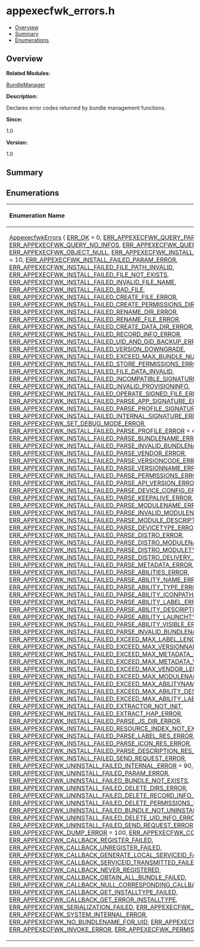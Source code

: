 # appexecfwk\_errors.h<a name="EN-US_TOPIC_0000001054879492"></a>

-   [Overview](#section1704009902165626)
-   [Summary](#section187904676165626)
-   [Enumerations](#enum-members)

## **Overview**<a name="section1704009902165626"></a>

**Related Modules:**

[BundleManager](bundlemanager.md)

**Description:**

Declares error codes returned by bundle management functions. 

**Since:**

1.0

**Version:**

1.0

## **Summary**<a name="section187904676165626"></a>

## Enumerations<a name="enum-members"></a>

<a name="table1938741120165626"></a>
<table><thead align="left"><tr id="row1884385876165626"><th class="cellrowborder" valign="top" width="50%" id="mcps1.1.3.1.1"><p id="p1913237328165626"><a name="p1913237328165626"></a><a name="p1913237328165626"></a>Enumeration Name</p>
</th>
<th class="cellrowborder" valign="top" width="50%" id="mcps1.1.3.1.2"><p id="p1237471766165626"><a name="p1237471766165626"></a><a name="p1237471766165626"></a>Description</p>
</th>
</tr>
</thead>
<tbody><tr id="row1295981428165626"><td class="cellrowborder" valign="top" width="50%" headers="mcps1.1.3.1.1 "><p id="p268737343165626"><a name="p268737343165626"></a><a name="p268737343165626"></a><a href="bundlemanager.md#gac318d4f4dc0125e2367ea8c539770ed1">AppexecfwkErrors</a> {   <a href="bundlemanager.md#ggac318d4f4dc0125e2367ea8c539770ed1aa26c163b80b1f6786ca81dadc14b00fb">ERR_OK</a> = 0, <a href="bundlemanager.md#ggac318d4f4dc0125e2367ea8c539770ed1ac56903bcb53061d4ccd81f356e2e6dff">ERR_APPEXECFWK_QUERY_PARAMETER_ERROR</a>, <a href="bundlemanager.md#ggac318d4f4dc0125e2367ea8c539770ed1a6609bd5ca64e005d23794eb0a9e65058">ERR_APPEXECFWK_QUERY_NO_INFOS</a>, <a href="bundlemanager.md#ggac318d4f4dc0125e2367ea8c539770ed1a862f4edaae059afe7505f3a2355ace7a">ERR_APPEXECFWK_QUERY_INFOS_INIT_ERROR</a>,   <a href="bundlemanager.md#ggac318d4f4dc0125e2367ea8c539770ed1a5d6b76480d9c381a4ea582e42ae13723">ERR_APPEXECFWK_OBJECT_NULL</a>, <a href="bundlemanager.md#ggac318d4f4dc0125e2367ea8c539770ed1ab6bf660df1f71efbbc1dc171026e8b19">ERR_APPEXECFWK_INSTALL_FAILED_INTERNAL_ERROR</a> = 10, <a href="bundlemanager.md#ggac318d4f4dc0125e2367ea8c539770ed1a0d0ff29443bea7409cb49aa65276a734">ERR_APPEXECFWK_INSTALL_FAILED_PARAM_ERROR</a>, <a href="bundlemanager.md#ggac318d4f4dc0125e2367ea8c539770ed1ab5e45300939da4427f50b6a765701e34">ERR_APPEXECFWK_INSTALL_FAILED_FILE_PATH_INVALID</a>,   <a href="bundlemanager.md#ggac318d4f4dc0125e2367ea8c539770ed1a6242775e55f8eb650cc92fd8a3388e32">ERR_APPEXECFWK_INSTALL_FAILED_FILE_NOT_EXISTS</a>, <a href="bundlemanager.md#ggac318d4f4dc0125e2367ea8c539770ed1a3f98ba8a2755dbb204d87abc64744d62">ERR_APPEXECFWK_INSTALL_FAILED_INVALID_FILE_NAME</a>, <a href="bundlemanager.md#ggac318d4f4dc0125e2367ea8c539770ed1a74a6ca143ea4633376530ee2e9ce6eb1">ERR_APPEXECFWK_INSTALL_FAILED_BAD_FILE</a>, <a href="bundlemanager.md#ggac318d4f4dc0125e2367ea8c539770ed1a02521dcb943509971fe14bfb8468a98d">ERR_APPEXECFWK_INSTALL_FAILED_CREATE_FILE_ERROR</a>,   <a href="bundlemanager.md#ggac318d4f4dc0125e2367ea8c539770ed1a72f16cafaafe6ff6e7069a2ef28507a7">ERR_APPEXECFWK_INSTALL_FAILED_CREATE_PERMISSIONS_DIR_ERROR</a>, <a href="bundlemanager.md#ggac318d4f4dc0125e2367ea8c539770ed1ab0d26918c1d8d1481601567cf87f2621">ERR_APPEXECFWK_INSTALL_FAILED_RENAME_DIR_ERROR</a>, <a href="bundlemanager.md#ggac318d4f4dc0125e2367ea8c539770ed1aaafdb262ffe01eed1722350d270cf09d">ERR_APPEXECFWK_INSTALL_FAILED_RENAME_FILE_ERROR</a>, <a href="bundlemanager.md#ggac318d4f4dc0125e2367ea8c539770ed1a9e457f181dce9e221dfa01c257d7fe12">ERR_APPEXECFWK_INSTALL_FAILED_CREATE_DATA_DIR_ERROR</a>,   <a href="bundlemanager.md#ggac318d4f4dc0125e2367ea8c539770ed1ac62be957615c89ae23b780d8d288419e">ERR_APPEXECFWK_INSTALL_FAILED_RECORD_INFO_ERROR</a>, <a href="bundlemanager.md#ggac318d4f4dc0125e2367ea8c539770ed1a438581dc1abee81ed846d9dafee34e83">ERR_APPEXECFWK_INSTALL_FAILED_UID_AND_GID_BACKUP_ERROR</a>, <a href="bundlemanager.md#ggac318d4f4dc0125e2367ea8c539770ed1a0d874b79e811844325c76f65630db989">ERR_APPEXECFWK_INSTALL_FAILED_VERSION_DOWNGRADE</a>, <a href="bundlemanager.md#ggac318d4f4dc0125e2367ea8c539770ed1a6ef4ca2fed2c05c5ec553f4e12844bac">ERR_APPEXECFWK_INSTALL_FAILED_EXCEED_MAX_BUNDLE_NUMBER</a>,   <a href="bundlemanager.md#ggac318d4f4dc0125e2367ea8c539770ed1a8599367df053820365395e64ae536e81">ERR_APPEXECFWK_INSTALL_FAILED_STORE_PERMISSIONS_ERROR</a>, <a href="bundlemanager.md#ggac318d4f4dc0125e2367ea8c539770ed1adb1e3b901e0a5b88460f661a533b08f8">ERR_APPEXECFWK_INSTALL_FAILED_FILE_DATA_INVALID</a>, <a href="bundlemanager.md#ggac318d4f4dc0125e2367ea8c539770ed1a2b9a032c6b9c843e1101cf753b2fa6fa">ERR_APPEXECFWK_INSTALL_FAILED_INCOMPATIBLE_SIGNATURE</a>, <a href="bundlemanager.md#ggac318d4f4dc0125e2367ea8c539770ed1ab1dc9dd09156cc2b06643624d8465ea9">ERR_APPEXECFWK_INSTALL_FAILED_INVALID_PROVISIONINFO</a>,   <a href="bundlemanager.md#ggac318d4f4dc0125e2367ea8c539770ed1a06b51bb80923d2d9271f902f75842063">ERR_APPEXECFWK_INSTALL_FAILED_OPERATE_SIGNED_FILE_ERROR</a>, <a href="bundlemanager.md#ggac318d4f4dc0125e2367ea8c539770ed1a34439d18e6612f31ba634766c3da6457">ERR_APPEXECFWK_INSTALL_FAILED_PARSE_APP_SIGNATURE_ERROR</a>, <a href="bundlemanager.md#ggac318d4f4dc0125e2367ea8c539770ed1a553374f3e17c7a39f6fbf9ecd932b618">ERR_APPEXECFWK_INSTALL_FAILED_PARSE_PROFILE_SIGNATURE_ERROR</a>, <a href="bundlemanager.md#ggac318d4f4dc0125e2367ea8c539770ed1a2c992cbdee385fbc00fecd0e313b33fc">ERR_APPEXECFWK_INSTALL_FAILED_INTERNAL_SIGNATURE_ERROR</a> ,   <a href="bundlemanager.md#ggac318d4f4dc0125e2367ea8c539770ed1a17e1305d5eeee7867a98c295c488e236">ERR_APPEXECFWK_SET_DEBUG_MODE_ERROR</a>, <a href="bundlemanager.md#ggac318d4f4dc0125e2367ea8c539770ed1aef3bf9de62376b9d91070956c1a0b6a0">ERR_APPEXECFWK_INSTALL_FAILED_PARSE_PROFILE_ERROR</a> = 40, <a href="bundlemanager.md#ggac318d4f4dc0125e2367ea8c539770ed1a014b98d9df51b98ff37f95aaba97c63f">ERR_APPEXECFWK_INSTALL_FAILED_PARSE_BUNDLENAME_ERROR</a>, <a href="bundlemanager.md#ggac318d4f4dc0125e2367ea8c539770ed1a1ab7654bdb5ca8fcba99e6acb9ad4163">ERR_APPEXECFWK_INSTALL_FAILED_PARSE_INVALID_BUNDLENAME</a>,   <a href="bundlemanager.md#ggac318d4f4dc0125e2367ea8c539770ed1a7f159724dde9d3ec69a22fd97c7c4275">ERR_APPEXECFWK_INSTALL_FAILED_PARSE_VENDOR_ERROR</a>, <a href="bundlemanager.md#ggac318d4f4dc0125e2367ea8c539770ed1ad569e1e0e50704d8d94394b39df13599">ERR_APPEXECFWK_INSTALL_FAILED_PARSE_VERSIONCODE_ERROR</a>, <a href="bundlemanager.md#ggac318d4f4dc0125e2367ea8c539770ed1a26e4922b83c0a42f8576cb81cd0760e2">ERR_APPEXECFWK_INSTALL_FAILED_PARSE_VERSIONNAME_ERROR</a>, <a href="bundlemanager.md#ggac318d4f4dc0125e2367ea8c539770ed1a022e0b7e7b978eda5e43db46efe9c916">ERR_APPEXECFWK_INSTALL_FAILED_PARSE_PERMISSIONS_ERROR</a>,   <a href="bundlemanager.md#ggac318d4f4dc0125e2367ea8c539770ed1ac449d6df4540c1794f1b76599435c4df">ERR_APPEXECFWK_INSTALL_FAILED_PARSE_API_VERSION_ERROR</a>, <a href="bundlemanager.md#ggac318d4f4dc0125e2367ea8c539770ed1a05262a83fbc2d5817772db9a20d6c503">ERR_APPEXECFWK_INSTALL_FAILED_PARSE_DEVICE_CONFIG_ERROR</a>, <a href="bundlemanager.md#ggac318d4f4dc0125e2367ea8c539770ed1abcb1a3e0509445e2bff7dad43c379971">ERR_APPEXECFWK_INSTALL_FAILED_PARSE_KEEPALIVE_ERROR</a>, <a href="bundlemanager.md#ggac318d4f4dc0125e2367ea8c539770ed1a27d9af1e04f75bc389f35b3318ad1590">ERR_APPEXECFWK_INSTALL_FAILED_PARSE_MODULENAME_ERROR</a>,   <a href="bundlemanager.md#ggac318d4f4dc0125e2367ea8c539770ed1a38afd7346c84b9d618aa1a477316c3ca">ERR_APPEXECFWK_INSTALL_FAILED_PARSE_INVALID_MODULENAME</a>, <a href="bundlemanager.md#ggac318d4f4dc0125e2367ea8c539770ed1af244274d1cf39090d9818aac15882e4c">ERR_APPEXECFWK_INSTALL_FAILED_PARSE_MODULE_DESCRIPTION_ERROR</a>, <a href="bundlemanager.md#ggac318d4f4dc0125e2367ea8c539770ed1ac36ac4af8d61e10431c39fe545f8f623">ERR_APPEXECFWK_INSTALL_FAILED_PARSE_DEVICETYPE_ERROR</a>, <a href="bundlemanager.md#ggac318d4f4dc0125e2367ea8c539770ed1a04f7cee0fe708631364d56e53fc7a2d8">ERR_APPEXECFWK_INSTALL_FAILED_PARSE_DISTRO_ERROR</a>,   <a href="bundlemanager.md#ggac318d4f4dc0125e2367ea8c539770ed1aba3187880d4a57348ac2cd3943546dd1">ERR_APPEXECFWK_INSTALL_FAILED_PARSE_DISTRO_MODULENAME_ERROR</a>, <a href="bundlemanager.md#ggac318d4f4dc0125e2367ea8c539770ed1a1c88e191b397644827022b0a238007da">ERR_APPEXECFWK_INSTALL_FAILED_PARSE_DISTRO_MODULETYPE_ERROR</a>, <a href="bundlemanager.md#ggac318d4f4dc0125e2367ea8c539770ed1a9ec099feb69dc64a4f3bd48475723bba">ERR_APPEXECFWK_INSTALL_FAILED_PARSE_DISTRO_DELIVERY_ERROR</a>, <a href="bundlemanager.md#ggac318d4f4dc0125e2367ea8c539770ed1a98508d3e35c99d09320ffd498469b984">ERR_APPEXECFWK_INSTALL_FAILED_PARSE_METADATA_ERROR</a>,   <a href="bundlemanager.md#ggac318d4f4dc0125e2367ea8c539770ed1a1649053e390e2b20ac96674aa7d7ca88">ERR_APPEXECFWK_INSTALL_FAILED_PARSE_ABILITIES_ERROR</a>, <a href="bundlemanager.md#ggac318d4f4dc0125e2367ea8c539770ed1adbf64bab15b50b69286efa90f7f1dec1">ERR_APPEXECFWK_INSTALL_FAILED_PARSE_ABILITY_NAME_ERROR</a>, <a href="bundlemanager.md#ggac318d4f4dc0125e2367ea8c539770ed1aeefcd3f1a247768fc5fb2f59c0f1b966">ERR_APPEXECFWK_INSTALL_FAILED_PARSE_ABILITY_TYPE_ERROR</a>, <a href="bundlemanager.md#ggac318d4f4dc0125e2367ea8c539770ed1a8a282ca74395e3007dd75c90d671fe23">ERR_APPEXECFWK_INSTALL_FAILED_PARSE_ABILITY_ICONPATH_ERROR</a>,   <a href="bundlemanager.md#ggac318d4f4dc0125e2367ea8c539770ed1a3c6dcb2ca14788595975cea51bf1cfed">ERR_APPEXECFWK_INSTALL_FAILED_PARSE_ABILITY_LABEL_ERROR</a>, <a href="bundlemanager.md#ggac318d4f4dc0125e2367ea8c539770ed1a164231485c5ea694f9a0b4d8307d5901">ERR_APPEXECFWK_INSTALL_FAILED_PARSE_ABILITY_DESCRIPTION_ERROR</a>, <a href="bundlemanager.md#ggac318d4f4dc0125e2367ea8c539770ed1a6a592b570f8c29dc1c4161faedcf2acd">ERR_APPEXECFWK_INSTALL_FAILED_PARSE_ABILITY_LAUNCHTYPE_ERROR</a>, <a href="bundlemanager.md#ggac318d4f4dc0125e2367ea8c539770ed1a7d51c40e62b04e8bc2991db294fd10f3">ERR_APPEXECFWK_INSTALL_FAILED_PARSE_ABILITY_VISIBLE_ERROR</a>,   <a href="bundlemanager.md#ggac318d4f4dc0125e2367ea8c539770ed1aa83132144c11442291f4a971e51dcbb1">ERR_APPEXECFWK_INSTALL_FAILED_PARSE_INVALID_BUNDLENAME_LENGTH</a>, <a href="bundlemanager.md#ggac318d4f4dc0125e2367ea8c539770ed1a1e7f0159d459e0f416c05bcd106d8782">ERR_APPEXECFWK_INSTALL_FAILED_EXCEED_MAX_LABEL_LENGTH_ERROR</a>, <a href="bundlemanager.md#ggac318d4f4dc0125e2367ea8c539770ed1af6fb04f5b2b34761822d84670f19e7ce">ERR_APPEXECFWK_INSTALL_FAILED_EXCEED_MAX_VERSIONNAME_LENGTH_ERROR</a>, <a href="bundlemanager.md#ggac318d4f4dc0125e2367ea8c539770ed1a4d20732be30f3bc677ed0fff3b79aa93">ERR_APPEXECFWK_INSTALL_FAILED_EXCEED_MAX_METADATA_NAME_LENGTH_ERROR</a>,   <a href="bundlemanager.md#ggac318d4f4dc0125e2367ea8c539770ed1a4ddea99589bb62ae0297742763a12c1a">ERR_APPEXECFWK_INSTALL_FAILED_EXCEED_MAX_METADATA_VALUE_LENGTH_ERROR</a>, <a href="bundlemanager.md#ggac318d4f4dc0125e2367ea8c539770ed1aabd55ad27e4671083b36aa1a9bce53b2">ERR_APPEXECFWK_INSTALL_FAILED_EXCEED_MAX_VENDOR_LENGTH_ERROR</a>, <a href="bundlemanager.md#ggac318d4f4dc0125e2367ea8c539770ed1a85ed32b668e813a868dff8f11d1a0259">ERR_APPEXECFWK_INSTALL_FAILED_EXCEED_MAX_MODULENAME_LENGTH_ERROR</a>, <a href="bundlemanager.md#ggac318d4f4dc0125e2367ea8c539770ed1a2fd9e57b401b4c4ecb7f737d9cfb7f1a">ERR_APPEXECFWK_INSTALL_FAILED_EXCEED_MAX_ABILITYNAME_LENGTH_ERROR</a>,   <a href="bundlemanager.md#ggac318d4f4dc0125e2367ea8c539770ed1acb65a2d440e7aee4541ea265317582e0">ERR_APPEXECFWK_INSTALL_FAILED_EXCEED_MAX_ABILITY_DESCRIPTION_LENGTH_ERROR</a>, <a href="bundlemanager.md#ggac318d4f4dc0125e2367ea8c539770ed1a7d764e29e35ead6dbbca9302c284ee00">ERR_APPEXECFWK_INSTALL_FAILED_EXCEED_MAX_ABILITY_LABEL_LENGTH_ERROR</a>, <a href="bundlemanager.md#ggac318d4f4dc0125e2367ea8c539770ed1aebc061682db1151f24248f0ca34eca98">ERR_APPEXECFWK_INSTALL_FAILED_EXTRACTOR_NOT_INIT</a>, <a href="bundlemanager.md#ggac318d4f4dc0125e2367ea8c539770ed1a797b7558d35fdb43a923aaac8c464187">ERR_APPEXECFWK_INSTALL_FAILED_EXTRACT_HAP_ERROR</a>,   <a href="bundlemanager.md#ggac318d4f4dc0125e2367ea8c539770ed1aeacdda0db2432c52b0795208bf69408e">ERR_APPEXECFWK_INSTALL_FAILED_PARSE_JS_DIR_ERROR</a>, <a href="bundlemanager.md#ggac318d4f4dc0125e2367ea8c539770ed1a3a521918e6b836de9b70325a0a643362">ERR_APPEXECFWK_INSTALL_FAILED_RESOURCE_INDEX_NOT_EXISTS</a>, <a href="bundlemanager.md#ggac318d4f4dc0125e2367ea8c539770ed1acc1f483da695764aa8f3f22d697c8969">ERR_APPEXECFWK_INSTALL_FAILED_PARSE_LABEL_RES_ERROR</a>, <a href="bundlemanager.md#ggac318d4f4dc0125e2367ea8c539770ed1a572a4b52c204c83b1742eb1fc8364a1a">ERR_APPEXECFWK_INSTALL_FAILED_PARSE_ICON_RES_ERROR</a>,   <a href="bundlemanager.md#ggac318d4f4dc0125e2367ea8c539770ed1a128bf2cca7073ed0a6299c7d8529e33d">ERR_APPEXECFWK_INSTALL_FAILED_PARSE_DESCRIPTION_RES_ERROR</a>, <a href="bundlemanager.md#ggac318d4f4dc0125e2367ea8c539770ed1ac31bcc78028487c5be87399325332380">ERR_APPEXECFWK_INSTALL_FAILED_SEND_REQUEST_ERROR</a>, <a href="bundlemanager.md#ggac318d4f4dc0125e2367ea8c539770ed1a26ff3a2760ff20c60aba2ab125ecdd17">ERR_APPEXECFWK_UNINSTALL_FAILED_INTERNAL_ERROR</a> = 90, <a href="bundlemanager.md#ggac318d4f4dc0125e2367ea8c539770ed1ae0670ff00ddfc9f4642815d13e50e732">ERR_APPEXECFWK_UNINSTALL_FAILED_PARAM_ERROR</a>,   <a href="bundlemanager.md#ggac318d4f4dc0125e2367ea8c539770ed1a8d6b6bf5861d928ca86ddaeeb15c062a">ERR_APPEXECFWK_UNINSTALL_FAILED_BUNDLE_NOT_EXISTS</a>, <a href="bundlemanager.md#ggac318d4f4dc0125e2367ea8c539770ed1a4949cab6b3e4f97fd44151eba0d488bb">ERR_APPEXECFWK_UNINSTALL_FAILED_DELETE_DIRS_ERROR</a>, <a href="bundlemanager.md#ggac318d4f4dc0125e2367ea8c539770ed1a9e5f0727ceed161044cf4bfdacec12e2">ERR_APPEXECFWK_UNINSTALL_FAILED_DELETE_RECORD_INFO_ERROR</a>, <a href="bundlemanager.md#ggac318d4f4dc0125e2367ea8c539770ed1a0050a0cd61152432d89221b3ed178724">ERR_APPEXECFWK_UNINSTALL_FAILED_DELETE_PERMISSIONS_ERROR</a>,   <a href="bundlemanager.md#ggac318d4f4dc0125e2367ea8c539770ed1a58c70df1bf55bc3c2b61e2c0f0571a2f">ERR_APPEXECFWK_UNINSTALL_FAILED_BUNDLE_NOT_UNINSTALLABLE</a>, <a href="bundlemanager.md#ggac318d4f4dc0125e2367ea8c539770ed1a11b7780ad61c6085f475c5415de34191">ERR_APPEXECFWK_UNINSTALL_FAILED_DELETE_UID_INFO_ERROR</a>, <a href="bundlemanager.md#ggac318d4f4dc0125e2367ea8c539770ed1a1e2b896e9cc48287bed17cd2835f44cb">ERR_APPEXECFWK_UNINSTALL_FAILED_SEND_REQUEST_ERROR</a>, <a href="bundlemanager.md#ggac318d4f4dc0125e2367ea8c539770ed1a3fbc51865d3bf19ead1c7e42c6058a42">ERR_APPEXECFWK_DUMP_ERROR</a> = 100,   <a href="bundlemanager.md#ggac318d4f4dc0125e2367ea8c539770ed1a35c07d2afc0f8b17822a9f64b19a8993">ERR_APPEXECFWK_COMMAND_ERROR</a>, <a href="bundlemanager.md#ggac318d4f4dc0125e2367ea8c539770ed1a4d22c64508c3f6c3a9c3e8972e54696c">ERR_APPEXECFWK_CALLBACK_REGISTER_FAILED</a>, <a href="bundlemanager.md#ggac318d4f4dc0125e2367ea8c539770ed1ae0dd6d1b6cc227e1a67c910182dee9f9">ERR_APPEXECFWK_CALLBACK_UNREGISTER_FAILED</a>, <a href="bundlemanager.md#ggac318d4f4dc0125e2367ea8c539770ed1a3fc6a7d606bdfc9a569c732f7fc0dc85">ERR_APPEXECFWK_CALLBACK_GENERATE_LOCAL_SERVICEID_FAILED</a>,   <a href="bundlemanager.md#ggac318d4f4dc0125e2367ea8c539770ed1a030663d47f1763759349ab34509a2c1c">ERR_APPEXECFWK_CALLBACK_SERVICEID_TRANSMITTED_FAILED</a>, <a href="bundlemanager.md#ggac318d4f4dc0125e2367ea8c539770ed1aeb276d0adcc605cee18e3e06f641626e">ERR_APPEXECFWK_CALLBACK_NEVER_REGISTERED</a>, <a href="bundlemanager.md#ggac318d4f4dc0125e2367ea8c539770ed1ab853bfd0b4558a663bd683ab6a365c8b">ERR_APPEXECFWK_CALLBACK_OBTAIN_ALL_BUNDLE_FAILED</a>, <a href="bundlemanager.md#ggac318d4f4dc0125e2367ea8c539770ed1a8e8a7a1f2d610d5f078dc79959776930">ERR_APPEXECFWK_CALLBACK_NULL_CORRESPONDING_CALLBACK</a>,   <a href="bundlemanager.md#ggac318d4f4dc0125e2367ea8c539770ed1acb14a1daa5fe17eb25798bbcd98bcd57">ERR_APPEXECFWK_CALLBACK_GET_INSTALLTYPE_FAILED</a>, <a href="bundlemanager.md#ggac318d4f4dc0125e2367ea8c539770ed1a8898f52b989730709638b26bcb555f54">ERR_APPEXECFWK_CALLBACK_GET_ERROR_INSTALLTYPE</a>, <a href="bundlemanager.md#ggac318d4f4dc0125e2367ea8c539770ed1ae31533f402b130eb4cc8fed07706c5b6">ERR_APPEXECFWK_SERIALIZATION_FAILED</a>, <a href="bundlemanager.md#ggac318d4f4dc0125e2367ea8c539770ed1a66b8941c7c418eedc7df7f758cbacc42">ERR_APPEXECFWK_DESERIALIZATION_FAILED</a>,   <a href="bundlemanager.md#ggac318d4f4dc0125e2367ea8c539770ed1a19aa79fde7b3e4da78567e4fcbe306a7">ERR_APPEXECFWK_SYSTEM_INTERNAL_ERROR</a>, <a href="bundlemanager.md#ggac318d4f4dc0125e2367ea8c539770ed1a0ad2ce2d577f995c2ba3ea946ce366e6">ERR_APPEXECFWK_NO_BUNDLENAME_FOR_UID</a>, <a href="bundlemanager.md#ggac318d4f4dc0125e2367ea8c539770ed1a9161dd6c967af438a56b01cd916e01c2">ERR_APPEXECFWK_IPCIO_UNAVAILABLED</a>, <a href="bundlemanager.md#ggac318d4f4dc0125e2367ea8c539770ed1a6cff9490f5817281ac9c2bcdafcf477f">ERR_APPEXECFWK_INVOKE_ERROR</a>,   <a href="bundlemanager.md#ggac318d4f4dc0125e2367ea8c539770ed1a2c357a03505c34ef9a843876af91739e">ERR_APPEXECFWK_PERMISSION_DENIED</a> }</p>
</td>
<td class="cellrowborder" valign="top" width="50%" headers="mcps1.1.3.1.2 "><p id="p403265538165626"><a name="p403265538165626"></a><a name="p403265538165626"></a>Enumerates error codes provided by the Bundle Manager <a href="service.md">Service</a>. </p>
</td>
</tr>
</tbody>
</table>

